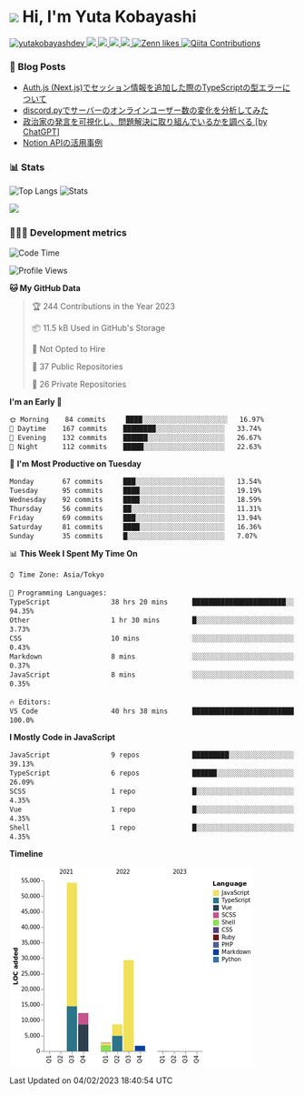 <h1><img src="https://emojis.slackmojis.com/emojis/images/1613942336/14158/balloons.gif?1613942336" width="30"/> Hi, I'm Yuta Kobayashi</h1>

<p align="left"> 
  <a href="https://github.com/yutakobayashidev/yutakobayashidev/">
    <img src="https://komarev.com/ghpvc/?username=yutakobayashdev" alt="yutakobayashdev" />
  </a>
  <a href="https://twitter.com/yutakobayashi__">
    <img height="20" src="https://img.shields.io/twitter/follow/yutakobayashi__?label=Twitter&logo=twitter&style=flat" />
  </a>
  <a href="https://mastodon.social/@yutakobayashi">
    <img height="20" src="https://img.shields.io/mastodon/follow/107202517736161782?domain=https%3A%2F%2Fmastodon.social&label=Mastodon&logo=mastodon&style=plastic" />
  </a>
  <a href="https://github.com/yutakobayashidev">
    <img height="20" src="https://img.shields.io/github/followers/yutakobayashidev?label=follow&logo=github&style=flat" />
  </a>
  <a href="https://www.reddit.com/user/yutakobayashi">
    <img height="20" src="https://img.shields.io/reddit/user-karma/combined/yutakobayashi?label=Reddit&logo=reddit&style=flat" />
  </a>
  <a href="https://zenn.dev/yutakobayashi">
    <img src="https://badgen.org/img/zenn/yutakobayashi/likes?style=plastic" alt="Zenn likes" />
  </a>
  <a href="https://qiita.com/yutakobayashi">
    <img src="https://badgen.org/img/qiita/yutakobayashi/contributions?style=plastic" alt="Qiita Contributions" />
  </a>
</p>

### 📕 Blog Posts

<!-- BLOG-POST-LIST:START -->
- [Auth.js &lpar;Next.js&rpar;でセッション情報を追加した際のTypeScriptの型エラーについて](https://zenn.dev/yutakobayashi/articles/nextauth-session-typescript)
- [discord.pyでサーバーのオンラインユーザー数の変化を分析してみた](https://zenn.dev/yutakobayashi/articles/discord-online-members-chart)
- [政治家の発言を可視化し、問題解決に取り組んでいるかを調べる [by ChatGPT]](https://qiita.com/yutakobayashi/items/1381de1da52ea7ca56b9)
- [Notion APIの活用事例](https://zenn.dev/yutakobayashi/articles/notion-api-advent-calendar-22)
<!-- BLOG-POST-LIST:END -->

### 📊 Stats

![Top Langs](https://github-readme-stats.vercel.app/api/top-langs/?username=yutakobayashidev)
![Stats](https://github-readme-stats.vercel.app/api?username=yutakobayashidev&count_private=true&show_icons=true&line_height=40)

<!--START_SECTION:lapras-card-->
<a href="https://lapras.com/public/yutakobayashi" target="_blank" rel="noopener noreferrer"><img src="https://lapras-card-generator.vercel.app/api/svg?e=3.3&b=2.85&i=3.1&b1=%23020e27&b2=%230e5593&i1=%2303102f&i2=%231688bf&l=en" width="400" ></a>
<!--END_SECTION:lapras-card-->

### 👩🏻‍💻 Development metrics

<!--START_SECTION:waka-->
![Code Time](http://img.shields.io/badge/Code%20Time-562%20hrs%208%20mins-blue)

![Profile Views](http://img.shields.io/badge/Profile%20Views-6-blue)

**🐱 My GitHub Data** 

> 🏆 244 Contributions in the Year 2023
 > 
> 📦 11.5 kB Used in GitHub's Storage 
 > 
> 🚫 Not Opted to Hire
 > 
> 📜 37 Public Repositories 
 > 
> 🔑 26 Private Repositories  
 > 
**I'm an Early 🐤** 

```text
🌞 Morning    84 commits     ████░░░░░░░░░░░░░░░░░░░░░   16.97% 
🌆 Daytime    167 commits    ████████░░░░░░░░░░░░░░░░░   33.74% 
🌃 Evening    132 commits    ██████░░░░░░░░░░░░░░░░░░░   26.67% 
🌙 Night      112 commits    █████░░░░░░░░░░░░░░░░░░░░   22.63%

```
📅 **I'm Most Productive on Tuesday** 

```text
Monday       67 commits     ███░░░░░░░░░░░░░░░░░░░░░░   13.54% 
Tuesday      95 commits     ████░░░░░░░░░░░░░░░░░░░░░   19.19% 
Wednesday    92 commits     ████░░░░░░░░░░░░░░░░░░░░░   18.59% 
Thursday     56 commits     ██░░░░░░░░░░░░░░░░░░░░░░░   11.31% 
Friday       69 commits     ███░░░░░░░░░░░░░░░░░░░░░░   13.94% 
Saturday     81 commits     ████░░░░░░░░░░░░░░░░░░░░░   16.36% 
Sunday       35 commits     █░░░░░░░░░░░░░░░░░░░░░░░░   7.07%

```


📊 **This Week I Spent My Time On** 

```text
⌚︎ Time Zone: Asia/Tokyo

💬 Programming Languages: 
TypeScript               38 hrs 20 mins      ███████████████████████░░   94.35% 
Other                    1 hr 30 mins        █░░░░░░░░░░░░░░░░░░░░░░░░   3.73% 
CSS                      10 mins             ░░░░░░░░░░░░░░░░░░░░░░░░░   0.43% 
Markdown                 8 mins              ░░░░░░░░░░░░░░░░░░░░░░░░░   0.37% 
JavaScript               8 mins              ░░░░░░░░░░░░░░░░░░░░░░░░░   0.35%

🔥 Editors: 
VS Code                  40 hrs 38 mins      █████████████████████████   100.0%

```

**I Mostly Code in JavaScript** 

```text
JavaScript               9 repos             █████████░░░░░░░░░░░░░░░░   39.13% 
TypeScript               6 repos             ██████░░░░░░░░░░░░░░░░░░░   26.09% 
SCSS                     1 repo              █░░░░░░░░░░░░░░░░░░░░░░░░   4.35% 
Vue                      1 repo              █░░░░░░░░░░░░░░░░░░░░░░░░   4.35% 
Shell                    1 repo              █░░░░░░░░░░░░░░░░░░░░░░░░   4.35%

```


**Timeline**

![Chart not found](https://raw.githubusercontent.com/yutakobayashidev/yutakobayashidev/main/charts/bar_graph.png) 


 Last Updated on 04/02/2023 18:40:54 UTC
<!--END_SECTION:waka-->
